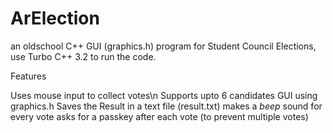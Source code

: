 # ArElection
an oldschool C++ GUI (graphics.h) program for Student Council Elections, 
use Turbo C++ 3.2 to run the code.

Features

 Uses mouse input to collect votes\n
 Supports upto 6 candidates
 GUI using graphics.h
 Saves the Result in a text file (result.txt)
 makes a *beep* sound for every vote
 asks for a passkey after each vote (to prevent multiple votes)
